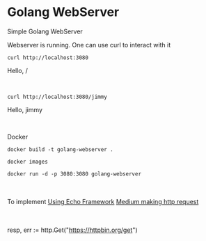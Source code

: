 # Golang WebServer
Simple Golang WebServer

Webserver is running. One can use curl to interact with it

```console
curl http://localhost:3080
```
Hello, /

&nbsp;

```console
curl http://localhost:3080/jimmy
```
Hello, jimmy

&nbsp;&nbsp;

Docker
```console
docker build -t golang-webserver .
```

```console
docker images
```

```console
docker run -d -p 3080:3080 golang-webserver
```

<br><br>
To implement
[Using Echo Framework](https://medium.com/cuddle-ai/building-microservice-using-golang-echo-framework-ff10ba06d508)
[Medium making http request](https://medium.com/@masnun/making-http-requests-in-golang-dd123379efe7)

<br><br>
resp, err := http.Get("https://httpbin.org/get")

